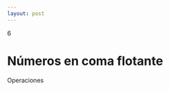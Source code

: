 ```yaml
--- 
layout: post
---
```

<div class="header">
  <div class="numbrerUnit">6</div>
  <h1>Números en coma flotante</h1>
  <subtitle>Operaciones</subtitle>
</div>
